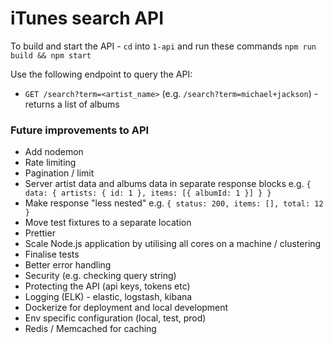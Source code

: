 # iTunes search API

To build and start the API - `cd` into `1-api` and run these commands `npm run build && npm start`

Use the following endpoint to query the API:

- `GET /search?term=<artist_name>` (e.g. `/search?term=michael+jackson`) - returns a list of albums

### Future improvements to API

- Add nodemon
- Rate limiting
- Pagination / limit
- Server artist data and albums data in separate response blocks e.g. `{ data: { artists: { id: 1 }, items: [{ albumId: 1 }] } }`
- Make response "less nested" e.g. `{ status: 200, items: [], total: 12 }`
- Move test fixtures to a separate location
- Prettier
- Scale Node.js application by utilising all cores on a machine / clustering
- Finalise tests
- Better error handling
- Security (e.g. checking query string)
- Protecting the API (api keys, tokens etc)
- Logging (ELK) - elastic, logstash, kibana
- Dockerize for deployment and local development
- Env specific configuration (local, test, prod)
- Redis / Memcached for caching
